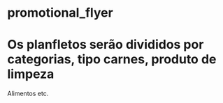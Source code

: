 # promotional_flyer
# Os planfletos serão divididos por categorias, tipo carnes, produto de limpeza
Alimentos etc.
